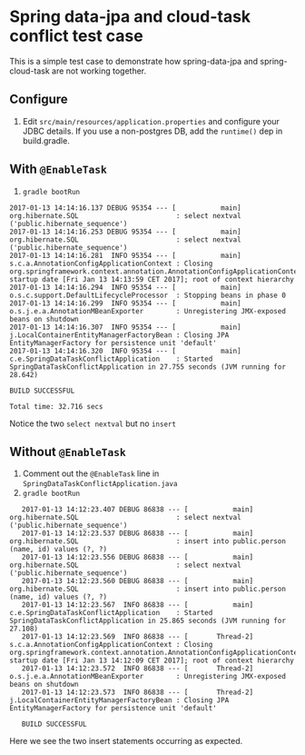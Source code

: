 # Spring data-jpa and cloud-task conflict test case


This is a simple test case to demonstrate how spring-data-jpa and spring-cloud-task are not working together.




## Configure

1. Edit `src/main/resources/application.properties` and configure your JDBC details. If you use a non-postgres DB, add the `runtime()` dep in build.gradle.

## With `@EnableTask`

1. `gradle bootRun`

```
2017-01-13 14:14:16.137 DEBUG 95354 --- [           main] org.hibernate.SQL                        : select nextval ('public.hibernate_sequence')
2017-01-13 14:14:16.253 DEBUG 95354 --- [           main] org.hibernate.SQL                        : select nextval ('public.hibernate_sequence')
2017-01-13 14:14:16.281  INFO 95354 --- [           main] s.c.a.AnnotationConfigApplicationContext : Closing org.springframework.context.annotation.AnnotationConfigApplicationContext@101df177: startup date [Fri Jan 13 14:13:59 CET 2017]; root of context hierarchy
2017-01-13 14:14:16.294  INFO 95354 --- [           main] o.s.c.support.DefaultLifecycleProcessor  : Stopping beans in phase 0
2017-01-13 14:14:16.299  INFO 95354 --- [           main] o.s.j.e.a.AnnotationMBeanExporter        : Unregistering JMX-exposed beans on shutdown
2017-01-13 14:14:16.307  INFO 95354 --- [           main] j.LocalContainerEntityManagerFactoryBean : Closing JPA EntityManagerFactory for persistence unit 'default'
2017-01-13 14:14:16.320  INFO 95354 --- [           main] c.e.SpringDataTaskConflictApplication    : Started SpringDataTaskConflictApplication in 27.755 seconds (JVM running for 28.642)

BUILD SUCCESSFUL

Total time: 32.716 secs
```

Notice the two `select nextval` but no `insert`


## Without `@EnableTask`

1. Comment out the `@EnableTask` line in  `SpringDataTaskConflictApplication.java`
2. `gradle bootRun`

```
   2017-01-13 14:12:23.407 DEBUG 86838 --- [           main] org.hibernate.SQL                        : select nextval ('public.hibernate_sequence')
   2017-01-13 14:12:23.537 DEBUG 86838 --- [           main] org.hibernate.SQL                        : insert into public.person (name, id) values (?, ?)
   2017-01-13 14:12:23.556 DEBUG 86838 --- [           main] org.hibernate.SQL                        : select nextval ('public.hibernate_sequence')
   2017-01-13 14:12:23.560 DEBUG 86838 --- [           main] org.hibernate.SQL                        : insert into public.person (name, id) values (?, ?)
   2017-01-13 14:12:23.567  INFO 86838 --- [           main] c.e.SpringDataTaskConflictApplication    : Started SpringDataTaskConflictApplication in 25.865 seconds (JVM running for 27.108)
   2017-01-13 14:12:23.569  INFO 86838 --- [       Thread-2] s.c.a.AnnotationConfigApplicationContext : Closing org.springframework.context.annotation.AnnotationConfigApplicationContext@101df177: startup date [Fri Jan 13 14:12:09 CET 2017]; root of context hierarchy
   2017-01-13 14:12:23.572  INFO 86838 --- [       Thread-2] o.s.j.e.a.AnnotationMBeanExporter        : Unregistering JMX-exposed beans on shutdown
   2017-01-13 14:12:23.573  INFO 86838 --- [       Thread-2] j.LocalContainerEntityManagerFactoryBean : Closing JPA EntityManagerFactory for persistence unit 'default'
   
   BUILD SUCCESSFUL
```

Here we see the two insert statements occurring as expected.
